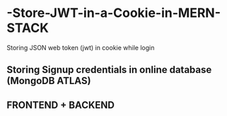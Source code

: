 # -Store-JWT-in-a-Cookie-in-MERN-STACK
Storing JSON web token (jwt)  in cookie while login

## Storing Signup credentials in online database (MongoDB ATLAS) 

## FRONTEND + BACKEND
